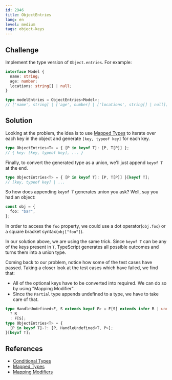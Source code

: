```yaml
---
id: 2946
title: ObjectEntries
lang: en
level: medium
tags: object-keys
---
```


## Challenge

Implement the type version of `Object.entries`. For example:

```ts
interface Model {
  name: string;
  age: number;
  locations: string[] | null;
}

type modelEntries = ObjectEntries<Model>;
// ['name', string] | ['age', number] | ['locations', string[] | null];
```

## Solution

Looking at the problem, the idea is to use
[Mapped Types](https://www.typescriptlang.org/docs/handbook/2/mapped-types.html)
to iterate over each key in the object and generate `[key, typeof key]` for each
key.

```ts
type ObjectEntries<T> = { [P in keyof T]: [P, T[P]] };
// { key: [key, typeof key], ... }
```

Finally, to convert the generated type as a union, we'll just append `keyof T`
at the end.

```ts
type ObjectEntries<T> = { [P in keyof T]: [P, T[P]] }[keyof T];
// [key, typeof key] | ...
```

So how does appending `keyof T` generates union you ask? Well, say you had an
object:

```ts
const obj = {
  foo: "bar",
};
```

In order to access the `foo` property, we could use a dot operator(`obj.foo`) or
a square bracket syntax(`obj["foo"]`).

In our solution above, we are using the same trick. Since `keyof T` can be any
of the keys present in `T`, TypeScript generates all possible outcomes and turns
them into a union type.

Coming back to our problem, notice how some of the test cases have passed.
Taking a closer look at the test cases which have failed, we find that:

- All of the optional keys have to be converted into required. We can do so by
  using "Mapping Modifier".
- Since the `Partial` type appends undefined to a type, we have to take care of
  that.

```ts
type HandleUndefined<F, S extends keyof F> = F[S] extends infer R | undefined
  ? R
  : F[S];
type ObjectEntries<T> = {
  [P in keyof T]-?: [P, HandleUndefined<T, P>];
}[keyof T];
```

## References

- [Conditional Types](https://www.typescriptlang.org/docs/handbook/2/conditional-types.html)
- [Mapped Types](https://www.typescriptlang.org/docs/handbook/2/mapped-types.html)
- [Mapping Modifiers](https://www.typescriptlang.org/docs/handbook/2/mapped-types.html#mapping-modifiers)
